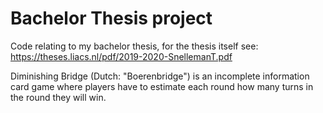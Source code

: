 # Bachelor Thesis project

Code relating to my bachelor thesis, for the thesis itself see: https://theses.liacs.nl/pdf/2019-2020-SnellemanT.pdf

Diminishing Bridge (Dutch: "Boerenbridge") is an incomplete information card game where players have to estimate each round how many turns in the round they will win.
